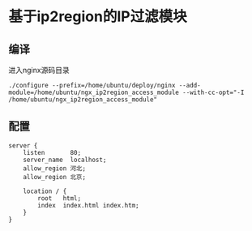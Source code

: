 # 基于ip2region的IP过滤模块

## 编译
进入nginx源码目录
``` shell
./configure --prefix=/home/ubuntu/deploy/nginx --add-module=/home/ubuntu/ngx_ip2region_access_module --with-cc-opt="-I /home/ubuntu/ngx_ip2region_access_module"
```
## 配置
```
server {
    listen       80;
    server_name  localhost;
    allow_region 河北;
    allow_region 北京;
    
    location / {
        root   html;
        index  index.html index.htm;
    }
}
```